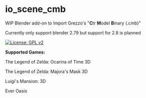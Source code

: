 # io_scene_cmb

 WIP Blender add-on to Import Grezzo's "**C**tr **M**odel **B**inary (.cmb)"
 
 Currently only support blender 2.79 but support for 2.8 is planned
 
 [![License: GPL v2](https://img.shields.io/badge/License-GPL%20v2-blue.svg)](https://www.gnu.org/licenses/old-licenses/gpl-2.0.en.html)
 
 **Supported Games:**
 
The Legend of Zelda: Ocarina of Time 3D

The Legend of Zelda: Majora's Mask 3D

Luigi's Mansion: 3D

Ever Oasis
